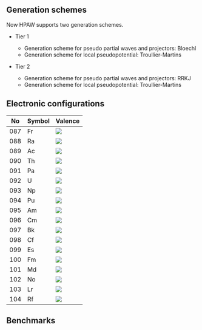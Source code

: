 ## Generation schemes

Now HPAW supports two generation schemes.

* Tier 1
    * Generation scheme for pseudo partial waves and projectors: Bloechl
    * Generation scheme for local pseudopotential: Troullier-Martins

* Tier 2
    * Generation scheme for pseudo partial waves and projectors: RRKJ
    * Generation scheme for local pseudopotential: Troullier-Martins

## Electronic configurations

No | Symbol | Valence
------------ | ------------- | ------------
087 | Fr | <img src="https://latex.codecogs.com/svg.latex?\Large&space;[Rn]7s^{1}"/>
088 | Ra | <img src="https://latex.codecogs.com/svg.latex?\Large&space;[Rn]7s^{2}"/>
089 | Ac | <img src="https://latex.codecogs.com/svg.latex?\Large&space;[Rn]5f^{0}6d^{1}7s^{2}"/>
090 | Th | <img src="https://latex.codecogs.com/svg.latex?\Large&space;[Rn]5f^{1}6d^{1}7s^{2}"/>
091 | Pa | <img src="https://latex.codecogs.com/svg.latex?\Large&space;[Rn]5f^{2}6d^{1}7s^{2}"/>
092 | U  | <img src="https://latex.codecogs.com/svg.latex?\Large&space;[Rn]5f^{3}6d^{1}7s^{2}"/>
093 | Np | <img src="https://latex.codecogs.com/svg.latex?\Large&space;[Rn]5f^{4}6d^{1}7s^{2}"/>
094 | Pu | <img src="https://latex.codecogs.com/svg.latex?\Large&space;[Rn]5f^{6}6d^{0}7s^{2}"/>
095 | Am | <img src="https://latex.codecogs.com/svg.latex?\Large&space;[Rn]5f^{7}6d^{0}7s^{2}"/>
096 | Cm | <img src="https://latex.codecogs.com/svg.latex?\Large&space;[Rn]5f^{8}6d^{0}7s^{2}"/>
097 | Bk | <img src="https://latex.codecogs.com/svg.latex?\Large&space;[Rn]5f^{9}6d^{0}7s^{2}"/>
098 | Cf | <img src="https://latex.codecogs.com/svg.latex?\Large&space;[Rn]5f^{10}6d^{0}7s^{2}"/>
099 | Es | <img src="https://latex.codecogs.com/svg.latex?\Large&space;[Rn]5f^{11}6d^{0}7s^{2}"/>
100 | Fm | <img src="https://latex.codecogs.com/svg.latex?\Large&space;[Rn]5f^{12}6d^{0}7s^{2}"/>
101 | Md | <img src="https://latex.codecogs.com/svg.latex?\Large&space;[Rn]5f^{13}6d^{0}7s^{2}"/>
102 | No | <img src="https://latex.codecogs.com/svg.latex?\Large&space;[Rn]5f^{14}6d^{0}7s^{2}"/>
103 | Lr | <img src="https://latex.codecogs.com/svg.latex?\Large&space;[Rn]5f^{14}6d^{1}7s^{2}"/>
104 | Rf | <img src="https://latex.codecogs.com/svg.latex?\Large&space;[Rn]5f^{14}6d^{2}7s^{2}"/>

## Benchmarks

